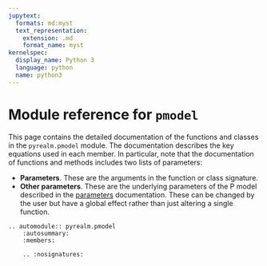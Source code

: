 ```yaml
---
jupytext:
  formats: md:myst
  text_representation:
    extension: .md
    format_name: myst
kernelspec:
  display_name: Python 3
  language: python
  name: python3
---
```


# Module reference for `pmodel`

This page contains the detailed documentation of the functions and classes in the `pyrealm.pmodel` module. The documentation describes the key equations used in each member. In particular, note that the documentation of functions and methods includes two lists of parameters:

* **Parameters**. These are the arguments in the function or class signature.
* **Other parameters**. These are the underlying parameters of the P model described in the [parameters](pyrealm.params) documentation. These can be changed by the user but have a global effect rather than just altering a single function.


```{eval-rst}
.. automodule:: pyrealm.pmodel
    :autosummary:
    :members:

    .. :nosignatures:

```